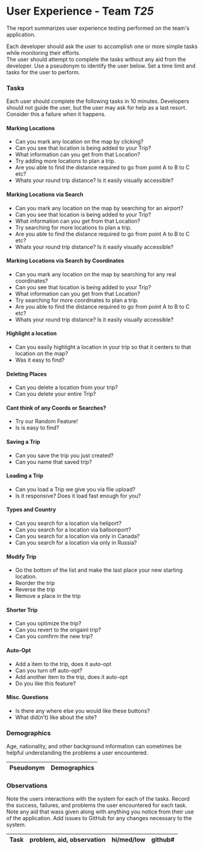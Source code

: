 # User Experience - Team *T25* 

The report summarizes user experience testing performed on the team's application.

Each developer should ask the user to accomplish one or more simple tasks while monitoring their efforts.  
The user should attempt to complete the tasks without any aid from the developer.
Use a pseudonym to identify the user below. 
Set a time limit and tasks for the user to perform.

 
### Tasks

Each user should complete the following tasks in 10 minutes.
Developers should not guide the user, but the user may ask for help as a last resort.  
Consider this a failure when it happens.  

#### Marking Locations 
* Can you mark any location on the map by clicking?
* Can you see that location is being added to your Trip?
* What information can you get from that Location?
* Try adding more locations to plan a trip.
* Are you able to find the distance required to go from point A to B to C etc?
* Whats your round trip distance? Is it easily visually accessible?

#### Marking Locations via Search
* Can you mark any location on the map by searching for an airport?
* Can you see that location is being added to your Trip?
* What information can you get from that Location?
* Try searching for more locations to plan a trip.
* Are you able to find the distance required to go from point A to B to C etc?
* Whats your round trip distance? Is it easily visually accessible?

#### Marking Locations via Search by Coordinates
* Can you mark any location on the map by searching for any real coordinates?
* Can you see that location is being added to your Trip?
* What information can you get from that Location?
* Try searching for more coordinates to plan a trip.
* Are you able to find the distance required to go from point A to B to C etc?
* Whats your round trip distance? Is it easily visually accessible?

#### Highlight a location
* Can you easily highlight a location in your trip so that it centers to that location on the map?
* Was it easy to find?

#### Deleting Places
* Can you delete a location from your trip?
* Can you delete your entire Trip?

#### Cant think of any Coords or Searches?
* Try our Random Feature!
* Is is easy to find?

#### Saving a Trip
* Can you save the trip you just created?
* Can you name that saved trip?

#### Loading a Trip
* Can you load a Trip we give you via file upload?
* Is it responsive? Does it load fast enough for you?

#### Types and Country
* Can you search for a location via heliport?
* Can you search for a location via balloonport?
* Can you search for a location via only in Canada?
* Can you search for a location via only in Russia?

#### Modify Trip
* Go the bottom of the list and make the last place your new starting location.
* Reorder the trip
* Reverse the trip
* Remove a place in the trip

#### Shorter Trip
* Can you optimize the trip?
* Can you revert to the origainl trip?
* Can you comfirm the new trip?

#### Auto-Opt
* Add a item to the trip, does it auto-opt
* Can you turn off auto-opt?
* Add another item to the trip, does it auto-opt
* Do you like this feature?

#### Misc. Questions
* Is there any where else you would like these buttons?
* What did(n't) like about the site?

### Demographics

Age, nationality, and other background information can sometimes be helpful understanding the problems a user encountered.

| Pseudonym | Demographics |
| :--- | :--- |



### Observations

Note the users interactions with the system for each of the tasks.
Record the success, failures, and problems the user encountered for each task.
Note any aid that wass given along with anything you notice from their use of the application.
Add issues to GitHub for any changes necessary to the system.

| Task | problem, aid, observation | hi/med/low | github#  |
| :--- | :--- | :---: | :---: | 
